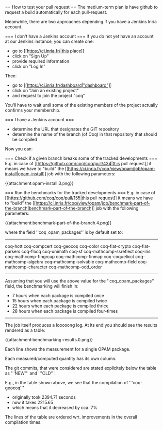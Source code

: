 == How to test your pull request ==
The medium-term plan is have github to request a build automatically for each pull-request.

Meanwhile, there are two approaches depending if you have a Jenkins Inria account.

=== I don't have a Jenkins account ===
If you do not yet have an account at our Jenkins instance, you can create one:

 * go to [[https://ci.inria.fr/|this place]]
 * click on "Sign Up"
 * provide required information
 * click on "Log In"

Then:

 * go to [[https://ci.inria.fr/dashboard|"dashboard"]]
 * click on "Join an existing project"
 * and request to join the project "coq"

You'll have to wait until some of the existing members of the project actually confirms your membership.

=== I have a Jenkins account ===
 * determine the URL that designates the GIT repository
 * determine the name of the branch (of Coq) in that repository that should be compiled

Now you can:

=== Check if a given branch breaks some of the tracked developments ===
E.g. in case of [[https://github.com/coq/coq/pull/434|this pull request]] it means we have to "build" the [[https://ci.inria.fr/coq/view/opam/job/opam-install|opam-install]] job with the following parameters:

{{attachment:opam-install.3.png}}

=== Run the benchmarks for the tracked developments ===
E.g. in case of [[https://github.com/coq/coq/pull/155|this pull request]] it means we have to "build" the [[https://ci.inria.fr/coq/view/opam/job/benchmark-part-of-the-branch|benchmark-part-of-the-branch]] job with the following parameters:

{{attachment:benchmark-part-of-the-branch.4.png}}

where the field ''coq_opam_packages'' is by default set to:

----
coq-hott coq-compcert coq-geocoq coq-color coq-fiat-crypto coq-fiat-parsers coq-flocq coq-unimath coq-sf coq-mathcomp-ssreflect coq-iris coq-mathcomp-fingroup coq-mathcomp-finmap coq-coquelicot coq-mathcomp-algebra coq-mathcomp-solvable coq-mathcomp-field coq-mathcomp-character coq-mathcomp-odd_order

----
Assuming that you will use the above value for the ''coq_opam_packages'' field, the benchmarking will finish in:

 * 7 hours when each package is compiled once
 * 15 hours when each package is compiled twice
 * 22 hours when each package is compiled thrice
 * 28 hours when each package is compiled four-times

----
The job itself produces a looooong log. At its end you should see the results rendered as a table:

{{attachment:benchmarking-results.0.png}}

Each line shows the measurement for a single OPAM package.

Each measured/computed quantity has its own column.

The git commits, that were considered are stated explicitely below the table as '''NEW''' and '''OLD'''.

E.g., in the table shown above, we see that the compilation of '''coq-geocoq'''

 * originally took 2394.71 seconds
 * now it takes 2215.65
 * which means that it decreased by cca. 7%

The lines of the table are ordered wrt. improvements in the overall compilation times.
